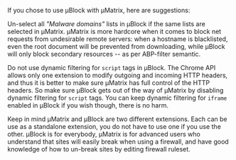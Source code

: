 If you chose to use µBlock with µMatrix, here are suggestions:

Un-select all _"Malware domains"_ lists in µBlock if the same lists are selected in µMatrix. µMatrix is more hardcore when it comes to block net requests from undesirable remote servers: when a hostname is blacklisted, even the root document will be prevented from downloading, while µBlock will only block secondary resources -- as per ABP-filter semantic.

Do not use dynamic filtering for `script` tags in µBlock. The Chrome API allows only one extension to modify outgoing and incoming HTTP headers, and thus it is better to make sure µMatrix has full control of the HTTP headers. So make sure µBlock gets out of the way of µMatrix by disabling dynamic filtering for `script` tags. You can keep dynamic filtering for `iframe` enabled in µBlock if you wish though, there is no harm.

Keep in mind µMatrix and µBlock are two different extensions. Each can be use as a standalone extension, you do not have to use one if you use the other. µBlock is for everybody, µMatrix is for advanced users who understand that sites will easily break when using a firewall, and have good knowledge of how to un-break sites by editing firewall ruleset.
